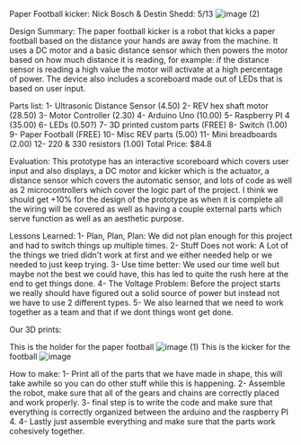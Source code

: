 Paper Football kicker: Nick Bosch & Destin Shedd: 5/13
![image (2)](https://github.com/Nick-Bosch109/Captone/assets/124314430/90f627eb-c93f-4ddc-82e6-ee2c4c8fe386)

Design Summary: The paper football kicker is a robot that kicks a paper football based on the distance your hands are away from the machine. It uses a DC motor and a basic distance sensor which then powers the motor based on how much distance it is reading, for example: if the distance sensor is reading a high value the motor will activate at a high percentage of power. The device also includes a scoreboard made out of LEDs that is based on user input.

Parts list: 
1- Ultrasonic Distance Sensor (4.50) 
2- REV hex shaft motor (28.50) 
3- Motor Controller (2.30) 
4- Arduino Uno (10.00) 
5- Raspberry PI 4 (35.00) 
6- LEDs (0.50?) 
7- 3D printed custom parts (FREE) 
8- Switch (1.00) 
9- Paper Football (FREE) 
10- Misc REV parts (5.00) 
11- Mini breadboards (2.00) 
12- 220 & 330 resistors (1.00) 
Total Price: $84.8

Evaluation: This prototype has an interactive scoreboard which covers user input and also displays, a DC motor and kicker which is the actuator, a distance sensor which covers the automatic sensor, and lots of code as well as 2 microcontrollers which cover the logic part of the project. I think we should get +10% for the design of the prototype as when it is complete all the wiring will be covered as well as having a couple external parts which serve function as well as an aesthetic purpose.

Lessons Learned: 1- Plan, Plan, Plan: We did not plan enough for this project and had to switch things up multiple times. 2- Stuff Does not work: A Lot of the things we tried didn't work at first and we either needed help or we needed to just keep trying. 3- Use time better: We used our time well but maybe not the best we could have, this has led to quite the rush here at the end to get things done. 4- The Voltage Problem: Before the project starts we really should have figured out a solid source of power but instead not we have to use 2 different types. 5- We also learned that we need to work together as a team and that if we dont things wont get done.


Our 3D prints: 

This is the holder for the paper football
![image (1)](https://github.com/Nick-Bosch109/Captone/assets/124314430/d4bf19b1-7a71-4ee7-bf54-b592dfa9a60c)
This is the kicker for the football
![image](https://github.com/Nick-Bosch109/Captone/assets/124314430/5f7b7a41-855b-414b-9cb9-92fdc362eeb1)


How to make: 
1- Print all of the parts that we have made in shape, this will take awhile so you can do other stuff while this is happening.
2- Assemble the robot, make sure that all of the gears and chains are correctly placed and work properly.
3- final step is to write the code and make sure that everything is correctly organized between the arduino and the raspberry PI 4.
4- Lastly just assemble everything and make sure that the parts work cohesively together.
